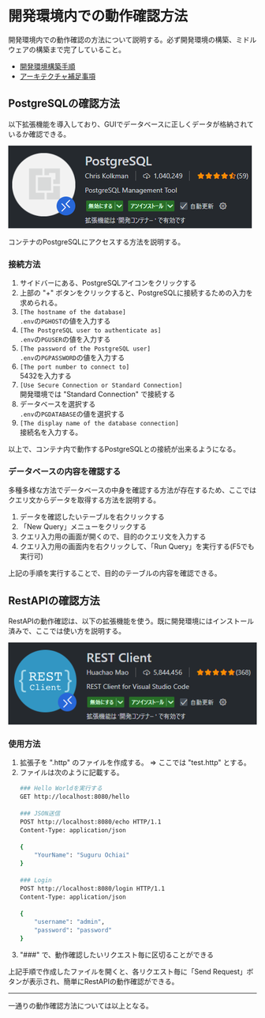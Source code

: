 # 開発環境内での動作確認方法
開発環境内での動作確認の方法について説明する。必ず開発環境の構築、ミドルウェアの構築まで完了していること。

 * [開発環境構築手順](/docs/setup-dev-environment.md)
 * [アーキテクチャ補足事項](/docs/middleware.md)

## PostgreSQLの確認方法
以下拡張機能を導入しており、GUIでデータベースに正しくデータが格納されているか確認できる。

![](/docs/images/postgresql-extension.png)

コンテナのPostgreSQLにアクセスする方法を説明する。

### 接続方法

1. サイドバーにある、PostgreSQLアイコンをクリックする
2. 上部の "+" ボタンをクリックすると、PostgreSQLに接続するための入力を求められる。
3. `[The hostname of the database]`  
   `.env`の`PGHOST`の値を入力する
4. `[The PostgreSQL user to authenticate as]`  
   `.env`の`PGUSER`の値を入力する
5. `[The password of the PostgreSQL user]`  
   `.env`の`PGPASSWORD`の値を入力する
6. `[The port number to connect to]`  
   5432を入力する
7. `[Use Secure Connection or Standard Connection]`  
   開発環境では "Standard Connection" で接続する
8. データベースを選択する  
   `.env`の`PGDATABASE`の値を選択する
9. `[The display name of the database connection]`  
   接続名を入力する。

以上で、コンテナ内で動作するPostgreSQLとの接続が出来るようになる。

### データベースの内容を確認する
多種多様な方法でデータベースの中身を確認する方法が存在するため、ここではクエリ文からデータを取得する方法を説明する。

1. データを確認したいテーブルを右クリックする
2. 「New Query」メニューをクリックする
3. クエリ入力用の画面が開くので、目的のクエリ文を入力する
4. クエリ入力用の画面内を右クリックして、「Run Query」を実行する(F5でも実行可)

上記の手順を実行することで、目的のテーブルの内容を確認できる。

## RestAPIの確認方法

RestAPIの動作確認は、以下の拡張機能を使う。既に開発環境にはインストール済みで、ここでは使い方を説明する。

![](/docs/images/rest-client-extension.png)

### 使用方法

1. 拡張子を ".http" のファイルを作成する。 ⇒ ここでは "test.http" とする。
2. ファイルは次のように記載する。
   ```bash
   ### Hello Worldを実行する
   GET http://localhost:8080/hello

   ### JSON送信
   POST http://localhost:8080/echo HTTP/1.1
   Content-Type: application/json

   {
       "YourName": "Suguru Ochiai"
   }

   ### Login
   POST http://localhost:8080/login HTTP/1.1
   Content-Type: application/json

   {
       "username": "admin",
       "password": "password"
   }
   ```
3. "###" で、動作確認したいリクエスト毎に区切ることができる

上記手順で作成したファイルを開くと、各リクエスト毎に「Send Request」ボタンが表示され、簡単にRestAPIの動作確認ができる。

---

一通りの動作確認方法については以上となる。
